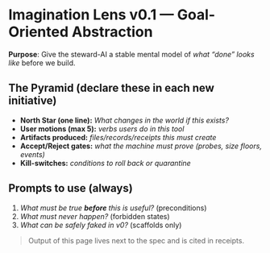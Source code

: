 # Imagination Lens v0.1 — Goal-Oriented Abstraction

**Purpose**: Give the steward-AI a stable mental model of *what “done” looks like* before we build.

## The Pyramid (declare these in each new initiative)
- **North Star (one line):** _What changes in the world if this exists?_
- **User motions (max 5):** _verbs users do in this tool_
- **Artifacts produced:** _files/records/receipts this must create_
- **Accept/Reject gates:** _what the machine must prove (probes, size floors, events)_
- **Kill-switches:** _conditions to roll back or quarantine_

## Prompts to use (always)
1. _What must be true **before** this is useful?_ (preconditions)
2. _What must never happen?_ (forbidden states)
3. _What can be safely faked in v0?_ (scaffolds only)

> Output of this page lives next to the spec and is cited in receipts.
